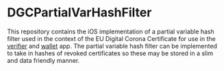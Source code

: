 # DGCPartialVarHashFilter

This repository contains the iOS implementation of a partial variable hash filter used in the context of the EU Digital Corona Certificate for use in the [verifier](https://github.com/eu-digital-green-certificates/dgca-verifier-app-ios) and [wallet](https://github.com/eu-digital-green-certificates/dgca-wallet-app-ios) app. The partial variable hash filter can be implemented to take in hashes of revoked certificates so these may be stored in a slim and data friendly manner.
